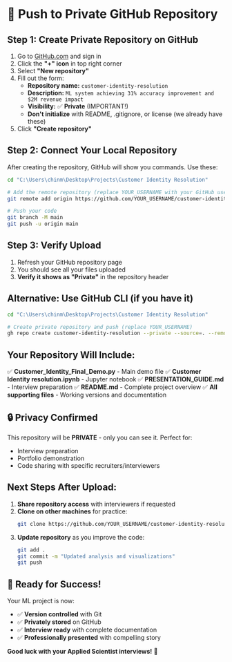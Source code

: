 # 🚀 Push to Private GitHub Repository

## Step 1: Create Private Repository on GitHub

1. Go to [GitHub.com](https://github.com) and sign in
2. Click the **"+" icon** in top right corner
3. Select **"New repository"**
4. Fill out the form:
   - **Repository name:** `customer-identity-resolution`
   - **Description:** `ML system achieving 31% accuracy improvement and $2M revenue impact`
   - **Visibility:** ✅ **Private** (IMPORTANT!)
   - **Don't initialize** with README, .gitignore, or license (we already have these)
5. Click **"Create repository"**

## Step 2: Connect Your Local Repository

After creating the repository, GitHub will show you commands. Use these:

```bash
cd "C:\Users\chinm\Desktop\Projects\Customer Identity Resolution"

# Add the remote repository (replace YOUR_USERNAME with your GitHub username)
git remote add origin https://github.com/YOUR_USERNAME/customer-identity-resolution.git

# Push your code
git branch -M main
git push -u origin main
```

## Step 3: Verify Upload

1. Refresh your GitHub repository page
2. You should see all your files uploaded
3. **Verify it shows as "Private"** in the repository header

## Alternative: Use GitHub CLI (if you have it)

```bash
cd "C:\Users\chinm\Desktop\Projects\Customer Identity Resolution"

# Create private repository and push (replace YOUR_USERNAME)
gh repo create customer-identity-resolution --private --source=. --remote=origin --push
```

## Your Repository Will Include:

✅ **Customer_Identity_Final_Demo.py** - Main demo file
✅ **Customer Identity resolution.ipynb** - Jupyter notebook
✅ **PRESENTATION_GUIDE.md** - Interview preparation
✅ **README.md** - Complete project overview
✅ **All supporting files** - Working versions and documentation

## 🔒 Privacy Confirmed

This repository will be **PRIVATE** - only you can see it. Perfect for:
- Interview preparation
- Portfolio demonstration
- Code sharing with specific recruiters/interviewers

## Next Steps After Upload:

1. **Share repository access** with interviewers if requested
2. **Clone on other machines** for practice:
   ```bash
   git clone https://github.com/YOUR_USERNAME/customer-identity-resolution.git
   ```
3. **Update repository** as you improve the code:
   ```bash
   git add .
   git commit -m "Updated analysis and visualizations"
   git push
   ```

## 🎯 Ready for Success!

Your ML project is now:
- ✅ **Version controlled** with Git
- ✅ **Privately stored** on GitHub
- ✅ **Interview ready** with complete documentation
- ✅ **Professionally presented** with compelling story

**Good luck with your Applied Scientist interviews!** 🚀